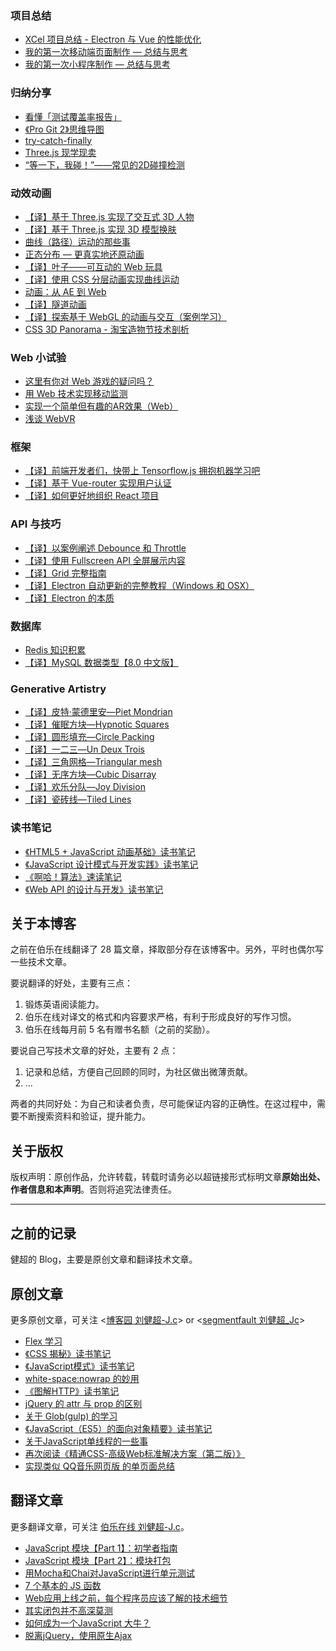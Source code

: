 
### 项目总结

 - [XCel 项目总结 - Electron 与 Vue 的性能优化][1]
 - [我的第一次移动端页面制作 — 总结与思考][2]
 - [我的第一次小程序制作 — 总结与思考][3]

### 归纳分享

 - [看懂「测试覆盖率报告」][4]
 - [《Pro Git 2》思维导图][5]
 - [try-catch-finally][6]
 - [Three.js 现学现卖][7]
 - [“等一下，我碰！”——常见的2D碰撞检测][8]


### 动效动画

 - [【译】基于 Three.js 实现了交互式 3D 人物][9]
 - [【译】基于 Three.js 实现 3D 模型换肤][10]
 - [曲线（路径）运动的那些事][11]
 - [正态分布 — 更真实地还原动画][12]
 - [【译】叶子——可互动的 Web 玩具][13]
 - [【译】使用 CSS 分层动画实现曲线运动][14]
 - [动画：从 AE 到 Web][15]
 - [【译】隧道动画][16]
 - [【译】探索基于 WebGL 的动画与交互（案例学习）][17]
 - [CSS 3D Panorama - 淘宝造物节技术剖析][18]

### Web 小试验

 - [这里有你对 Web 游戏的疑问吗？][19]
 - [用 Web 技术实现移动监测][20]
 - [实现一个简单但有趣的AR效果（Web）][21]
 - [浅谈 WebVR][22]

### 框架

 - [【译】前端开发者们，快带上 Tensorflow.js 拥抱机器学习吧][23]
 - [【译】基于 Vue-router 实现用户认证][24]
 - [【译】如何更好地组织 React 项目][25]

### API 与技巧

 - [【译】以案例阐述 Debounce 和 Throttle][26]
 - [【译】使用 Fullscreen API 全屏展示内容][27]
 - [【译】Grid 完整指南][28]
 - [【译】Electron 自动更新的完整教程（Windows 和 OSX）][29]
 - [【译】Electron 的本质][30]

### 数据库

 - [Redis 知识积累][31]
 - [【译】MySQL 数据类型【8.0 中文版】][32]

### Generative Artistry

 - [【译】皮特·蒙德里安—Piet Mondrian][33]
 - [【译】催眠方块—Hypnotic Squares][34]
 - [【译】圆形填充—Circle Packing][35]
 - [【译】一二三—Un Deux Trois][36]
 - [【译】三角网格—Triangular mesh][37]
 - [【译】无序方块—Cubic Disarray][38]
 - [【译】欢乐分队—Joy Division][39]
 - [【译】瓷砖线—Tiled Lines][40]

### 读书笔记

 - [《HTML5 + JavaScript 动画基础》读书笔记][41]
 - [《JavaScript 设计模式与开发实践》读书笔记][42]
 - [《啊哈！算法》速读笔记][43]
 - [《Web API 的设计与开发》读书笔记][44]

## 关于本博客

之前在伯乐在线翻译了 28 篇文章，择取部分存在该博客中。另外，平时也偶尔写一些技术文章。

要说翻译的好处，主要有三点：

1. 锻炼英语阅读能力。
2. 伯乐在线对译文的格式和内容要求严格，有利于形成良好的写作习惯。
3. 伯乐在线每月前 5 名有赠书名额（之前的奖励）。

要说自己写技术文章的好处，主要有 2 点：

 1. 记录和总结，方便自己回顾的同时，为社区做出微薄贡献。
 2. ...
 
两者的共同好处：为自己和读者负责，尽可能保证内容的正确性。在这过程中，需要不断搜索资料和验证，提升能力。


## 关于版权

版权声明：原创作品，允许转载，转载时请务必以超链接形式标明文章**原始出处、作者信息和本声明**。否则将追究法律责任。

--- 

## 之前的记录

健超的 Blog，主要是原创文章和翻译技术文章。

## 原创文章

更多原创文章，可关注 <[博客园 刘健超-J.c][45]> or <[segmentfault 刘健超_Jc][46]>
 - [Flex 学习][47]
 - [《CSS 揭秘》读书笔记][48]
 - [《JavaScript模式》读书笔记][49]
 - [white-space:nowrap 的妙用][50]
 - [《图解HTTP》读书笔记][51]
 - [jQuery 的 attr 与 prop 的区别][52]
 - [关于 Glob(gulp) 的学习][53]
 - [《JavaScript（ES5）的面向对象精要》读书笔记][54]
 - [关于JavaScript单线程的一些事][55]
 - [再次阅读《精通CSS-高级Web标准解决方案（第二版）》][56]
 - [实现类似 QQ音乐网页版 的单页面总结][57]

## 翻译文章

更多翻译文章，可关注 [伯乐在线 刘健超-J.c][58]。

 - [JavaScript 模块【Part 1】：初学者指南][59]
 - [JavaScript 模块【Part 2】：模块打包][60]
 - [用Mocha和Chai对JavaScript进行单元测试][61]
 - [7 个基本的 JS 函数][62]
 - [Web应用上线之前，每个程序员应该了解的技术细节][63]
 - [其实闭包并不高深莫测][64]
 - [如何成为一个JavaScript 大牛？][65]
 - [脱离jQuery，使用原生Ajax][66]


  [1]: https://github.com/JChehe/blog/issues/7
  [2]: https://github.com/JChehe/blog/issues/4
  [3]: https://github.com/JChehe/blog/issues/36
  [4]: https://github.com/JChehe/blog/issues/49
  [5]: https://github.com/JChehe/blog/issues/42
  [6]: https://github.com/JChehe/blog/issues/38
  [7]: https://github.com/JChehe/blog/issues/14
  [8]: https://github.com/JChehe/blog/issues/8
  [9]: https://github.com/JChehe/blog/issues/45
  [10]: https://github.com/JChehe/blog/issues/44
  [11]: https://github.com/JChehe/blog/issues/33
  [12]: https://github.com/JChehe/blog/issues/29
  [13]: https://github.com/JChehe/blog/issues/28
  [14]: https://github.com/JChehe/blog/issues/27
  [15]: https://github.com/JChehe/blog/issues/18
  [16]: https://github.com/JChehe/blog/issues/15
  [17]: https://github.com/JChehe/blog/issues/11
  [18]: https://github.com/JChehe/blog/issues/2
  [19]: https://github.com/JChehe/blog/issues/13
  [20]: https://github.com/JChehe/blog/issues/12
  [21]: https://github.com/JChehe/blog/issues/9
  [22]: https://github.com/JChehe/blog/issues/3
  [23]: https://github.com/JChehe/blog/issues/41
  [24]: https://github.com/JChehe/blog/issues/20
  [25]: https://github.com/JChehe/blog/issues/19
  [26]: https://github.com/JChehe/blog/issues/34
  [27]: https://github.com/JChehe/blog/issues/17
  [28]: https://github.com/JChehe/blog/issues/16
  [29]: https://github.com/JChehe/blog/issues/6
  [30]: https://github.com/JChehe/blog/issues/5
  [31]: https://github.com/JChehe/blog/issues/48
  [32]: https://github.com/JChehe/blog/issues/47
  [33]: https://github.com/JChehe/blog/issues/31
  [34]: https://github.com/JChehe/blog/issues/30
  [35]: https://github.com/JChehe/blog/issues/26
  [36]: https://github.com/JChehe/blog/issues/25
  [37]: https://github.com/JChehe/blog/issues/24
  [38]: https://github.com/JChehe/blog/issues/23
  [39]: https://github.com/JChehe/blog/issues/22
  [40]: https://github.com/JChehe/blog/issues/21
  [41]: https://github.com/JChehe/blog/issues/40
  [42]: https://github.com/JChehe/blog/issues/35
  [43]: https://github.com/JChehe/blog/issues/32
  [44]: https://github.com/JChehe/blog/issues/10
  [45]: http://www.cnblogs.com/Jccc/
  [46]: https://segmentfault.com/u/jc
  [47]: https://github.com/JChehe/blog/blob/master/posts/Flex%20%E5%AD%A6%E4%B9%A0.md
  [48]: https://github.com/JChehe/blog/blob/master/posts/%E3%80%8ACSS%20%E6%8F%AD%E7%A7%98%E3%80%8B%E8%AF%BB%E4%B9%A6%E7%AC%94%E8%AE%B0.md
  [49]: https://github.com/JChehe/blog/blob/master/posts/%E3%80%8AJavaScript%E6%A8%A1%E5%BC%8F%E3%80%8B%E8%AF%BB%E4%B9%A6%E7%AC%94%E8%AE%B0.md
  [50]: https://github.com/JChehe/blog/blob/master/posts/white-space:nowrap%E7%9A%84%E5%A6%99%E7%94%A8.md
  [51]: https://github.com/JChehe/blog/blob/master/posts/%E3%80%8A%E5%9B%BE%E8%A7%A3HTTP%E3%80%8B%E8%AF%BB%E4%B9%A6%E7%AC%94%E8%AE%B0.md
  [52]: https://github.com/JChehe/blog/blob/master/posts/jQuery%20%E7%9A%84%20attr%20%E4%B8%8E%20prop%20%E7%9A%84%E5%8C%BA%E5%88%AB.md
  [53]: https://github.com/JChehe/blog/blob/master/posts/%E5%85%B3%E4%BA%8E%20Glob%20%28gulp%29%20%E7%9A%84%E5%AD%A6%E4%B9%A0.md
  [54]: https://github.com/JChehe/blog/blob/master/posts/%E3%80%8AJavaScript%E9%9D%A2%E5%90%91%E5%AF%B9%E8%B1%A1%E7%B2%BE%E8%A6%81%E3%80%8B%E8%AF%BB%E4%B9%A6%E7%AC%94%E8%AE%B0.md
  [55]: https://github.com/JChehe/blog/blob/master/posts/%E5%85%B3%E4%BA%8EJavaScript%E5%8D%95%E7%BA%BF%E7%A8%8B%E7%9A%84%E4%B8%80%E4%BA%9B%E4%BA%8B.md
  [56]: https://github.com/JChehe/blog/blob/master/posts/%E5%86%8D%E6%AC%A1%E9%98%85%E8%AF%BB%E3%80%8A%E7%B2%BE%E9%80%9ACSS-%E9%AB%98%E7%BA%A7Web%E6%A0%87%E5%87%86%E8%A7%A3%E5%86%B3%E6%96%B9%E6%A1%88%EF%BC%88%E7%AC%AC%E4%BA%8C%E7%89%88%EF%BC%89%E3%80%8B.md
  [57]: https://github.com/JChehe/blog/blob/master/posts/%E5%AE%9E%E7%8E%B0%E7%B1%BB%E4%BC%BC%20QQ%E9%9F%B3%E4%B9%90%E7%BD%91%E9%A1%B5%E7%89%88%20%E7%9A%84%E5%8D%95%E9%A1%B5%E9%9D%A2%E6%80%BB%E7%BB%93.md
  [58]: http://www.jobbole.com/members/q574805242/
  [59]: https://github.com/JChehe/blog/blob/master/translation/JavaScript%20%E6%A8%A1%E5%9D%97%E3%80%90Part%201%E3%80%91%EF%BC%9A%E5%88%9D%E5%AD%A6%E8%80%85%E6%8C%87%E5%8D%97.md
  [60]: https://github.com/JChehe/blog/blob/master/translation/JavaScript%20%E6%A8%A1%E5%9D%97%E3%80%90Part%202%E3%80%91%EF%BC%9A%E6%A8%A1%E5%9D%97%E6%89%93%E5%8C%85.md
  [61]: https://github.com/JChehe/blog/blob/master/translation/%E7%94%A8Mocha%E5%92%8CChai%E5%AF%B9JavaScript%E8%BF%9B%E8%A1%8C%E5%8D%95%E5%85%83%E6%B5%8B%E8%AF%95.md
  [62]: https://github.com/JChehe/blog/blob/master/translation/7%20%E4%B8%AA%E5%9F%BA%E6%9C%AC%E7%9A%84%20JS%20%E5%87%BD%E6%95%B0%5B%E8%AF%91%5D.md
  [63]: https://github.com/JChehe/blog/blob/master/translation/Web%E5%BA%94%E7%94%A8%E4%B8%8A%E7%BA%BF%E4%B9%8B%E5%89%8D%EF%BC%8C%E6%AF%8F%E4%B8%AA%E7%A8%8B%E5%BA%8F%E5%91%98%E5%BA%94%E8%AF%A5%E4%BA%86%E8%A7%A3%E7%9A%84%E6%8A%80%E6%9C%AF%E7%BB%86%E8%8A%82.md
  [64]: https://github.com/JChehe/blog/blob/master/translation/%E5%85%B6%E5%AE%9E%E9%97%AD%E5%8C%85%E5%B9%B6%E4%B8%8D%E9%AB%98%E6%B7%B1%E8%8E%AB%E6%B5%8B.md
  [65]: https://github.com/JChehe/blog/blob/master/translation/%E5%A6%82%E4%BD%95%E6%88%90%E4%B8%BA%E4%B8%80%E4%B8%AAJavaScript%20%E5%A4%A7%E7%89%9B%EF%BC%9F%E3%80%90%E8%AF%91%E3%80%91.md
  [66]: https://github.com/JChehe/blog/blob/master/translation/%E8%84%B1%E7%A6%BBjQuery%EF%BC%8C%E4%BD%BF%E7%94%A8%E5%8E%9F%E7%94%9FAjax.md

